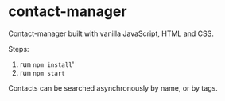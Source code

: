 # contact-manager

Contact-manager built with vanilla JavaScript, HTML and CSS.

Steps:
1. run `npm install`'
2. run `npm start`

Contacts can be searched asynchronously by name, or by tags.